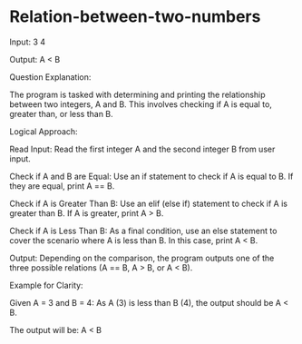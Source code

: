 # Relation-between-two-numbers

Input:  3 4

Output: A < B

Question Explanation:

The program is tasked with determining and printing the relationship between two integers, A and B. This involves checking if A is equal to, greater than, or less than B.

Logical Approach:

Read Input:
Read the first integer A and the second integer B from user input.

Check if A and B are Equal:
Use an if statement to check if A is equal to B.
If they are equal, print A == B.

Check if A is Greater Than B:
Use an elif (else if) statement to check if A is greater than B.
If A is greater, print A > B.

Check if A is Less Than B:
As a final condition, use an else statement to cover the scenario where A is less than B.
In this case, print A < B.

Output:
Depending on the comparison, the program outputs one of the three possible relations (A == B, A > B, or A < B).

Example for Clarity:

Given A = 3 and B = 4:
As A (3) is less than B (4), the output should be A < B.

The output will be: A < B
